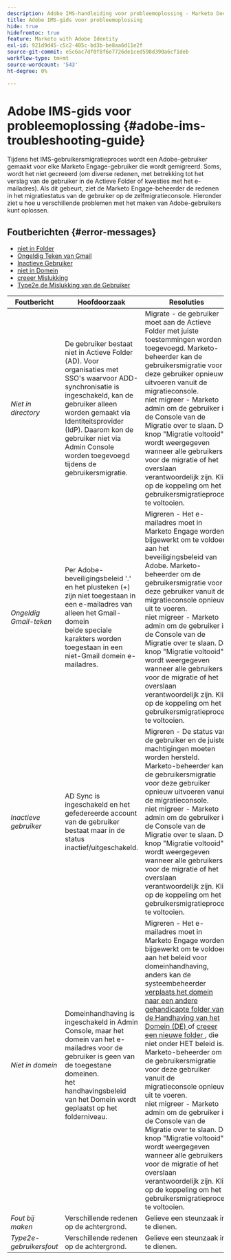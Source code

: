 ```yaml
---
description: Adobe IMS-handleiding voor probleemoplossing - Marketo Docs - Productdocumentatie
title: Adobe IMS-gids voor probleemoplossing
hide: true
hidefromtoc: true
feature: Marketo with Adobe Identity
exl-id: 921d9d45-c5c2-405c-bd3b-be8aa6d11e2f
source-git-commit: e5c6ac7df0f8f6e7726de1ced598d390a6cf1deb
workflow-type: tm+mt
source-wordcount: '543'
ht-degree: 0%

---
```


# Adobe IMS-gids voor probleemoplossing {#adobe-ims-troubleshooting-guide}

Tijdens het IMS-gebruikersmigratieproces wordt een Adobe-gebruiker gemaakt voor elke Marketo Engage-gebruiker die wordt gemigreerd. Soms, wordt het niet gecreeerd (om diverse redenen, met betrekking tot het verslag van de gebruiker in de Actieve Folder of kwesties met het e-mailadres). Als dit gebeurt, ziet de Marketo Engage-beheerder de redenen in het migratiestatus van de gebruiker op de zelfmigratieconsole. Hieronder ziet u hoe u verschillende problemen met het maken van Adobe-gebruikers kunt oplossen.

## Foutberichten {#error-messages}

* <a href="#not-in-directory"> niet in Folder </a>
* <a href="#gmail-invalid-character"> Ongeldig Teken van Gmail </a>
* <a href="#inactive-user"> Inactieve Gebruiker </a>
* <a href="#not-in-domain"> niet in Domein </a>
* <a href="#create-failure"> creeer Mislukking </a>
* <a href="#type2e-user-failure"> Type2e de Mislukking van de Gebruiker </a>

<table>
<thead>
  <tr>
    <th style="width:20%">Foutbericht</th>
    <th style="width:40%">Hoofdoorzaak</th>
    <th style="width:40%">Resoluties</th>
  </tr>
  </thead>
<tbody>
  <tr>
    <td><i><a id="not-in-directory">Niet in directory</a></i></td>
    <td>De gebruiker bestaat niet in Actieve Folder (AD). Voor organisaties met SSO's waarvoor ADD-synchronisatie is ingeschakeld, kan de gebruiker alleen worden gemaakt via Identiteitsprovider (IdP). Daarom kon de gebruiker niet via Admin Console worden toegevoegd tijdens de gebruikersmigratie.</td>
    <td>Migrate - de gebruiker moet aan de Actieve Folder met juiste toestemmingen worden toegevoegd. Marketo-beheerder kan de gebruikersmigratie voor deze gebruiker opnieuw uitvoeren vanuit de migratieconsole. 
    <br> niet migreer - Marketo admin om de gebruiker in de Console van de Migratie over te slaan. De knop "Migratie voltooid" wordt weergegeven wanneer alle gebruikers voor de migratie of het overslaan verantwoordelijk zijn. Klik op de koppeling om het gebruikersmigratieproces te voltooien.</td>
  </tr>
  <tr>
    <td><i><a id="gmail-invalid-character">Ongeldig Gmail-teken</a></i></td>
    <td>Per Adobe-beveiligingsbeleid '.' en het plusteken (+) zijn niet toegestaan in een e-mailadres van alleen het Gmail-domein  
    <br> beide speciale karakters worden toegestaan in een niet-Gmail domein e-mailadres. </td>
    <td>Migreren - Het e-mailadres moet in Marketo Engage worden bijgewerkt om te voldoen aan het beveiligingsbeleid van Adobe. Marketo-beheerder om de gebruikersmigratie voor deze gebruiker vanuit de migratieconsole opnieuw uit te voeren.<br> niet migreer - Marketo admin om de gebruiker in de Console van de Migratie over te slaan. De knop "Migratie voltooid" wordt weergegeven wanneer alle gebruikers voor de migratie of het overslaan verantwoordelijk zijn. Klik op de koppeling om het gebruikersmigratieproces te voltooien.</td>
  </tr>
  <tr>
    <td><i><a id="inactive-user">Inactieve gebruiker</a></i></td>
    <td>AD Sync is ingeschakeld en het gefedereerde account van de gebruiker bestaat maar in de status inactief/uitgeschakeld.</td>
    <td>Migreren - De status van de gebruiker en de juiste machtigingen moeten worden hersteld. Marketo-beheerder kan de gebruikersmigratie voor deze gebruiker opnieuw uitvoeren vanuit de migratieconsole.
    <br> niet migreer - Marketo admin om de gebruiker in de Console van de Migratie over te slaan. De knop "Migratie voltooid" wordt weergegeven wanneer alle gebruikers voor de migratie of het overslaan verantwoordelijk zijn. Klik op de koppeling om het gebruikersmigratieproces te voltooien.</td>
  </tr>
  <tr>
    <td><i><a id="not-in-domain">Niet in domein</a></i></td>
    <td>Domeinhandhaving is ingeschakeld in Admin Console, maar het domein van het e-mailadres voor de gebruiker is geen van de toegestane domeinen. 
    <br> het handhavingsbeleid van het Domein wordt geplaatst op het folderniveau.</td>
    <td>Migreren - Het e-mailadres moet in Marketo Engage worden bijgewerkt om te voldoen aan het beleid voor domeinhandhaving, anders kan de systeembeheerder <a href="https://helpx.adobe.com/enterprise/using/manage-domains-directories.html#move-domains-across-directories"> 
    verplaats het domein naar een andere gehandicapte folder van de Handhaving van het Domein (DE) </a> of <a href="https://helpx.adobe.com/enterprise/using/set-up-identity.html"> creeer een nieuwe folder </a>, die niet onder HET beleid is. Marketo-beheerder om de gebruikersmigratie voor deze gebruiker vanuit de migratieconsole opnieuw uit te voeren. <br> niet migreer - Marketo admin om de gebruiker in de Console van de Migratie over te slaan. De knop "Migratie voltooid" wordt weergegeven wanneer alle gebruikers voor de migratie of het overslaan verantwoordelijk zijn. Klik op de koppeling om het gebruikersmigratieproces te voltooien.</td>
  </tr>
  <tr>
    <td><i><a id="create-failure">Fout bij maken</a></i></td>
    <td>Verschillende redenen op de achtergrond.</td>
    <td>Gelieve een steunzaak in te dienen.</td>
  </tr>
  <tr>
    <td><i><a id="type2e-user-failure">Type2e-gebruikersfout</a></i></td>
    <td>Verschillende redenen op de achtergrond.</td>
    <td>Gelieve een steunzaak in te dienen.</td>
  </tr>
</tbody>
</table>
